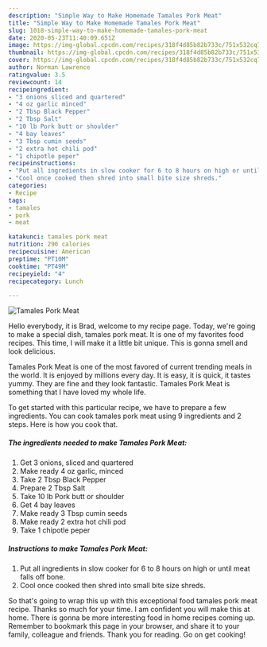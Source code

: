 ```yaml
---
description: "Simple Way to Make Homemade Tamales Pork Meat"
title: "Simple Way to Make Homemade Tamales Pork Meat"
slug: 1018-simple-way-to-make-homemade-tamales-pork-meat
date: 2020-05-23T11:40:09.651Z
image: https://img-global.cpcdn.com/recipes/318f4d85b82b733c/751x532cq70/tamales-pork-meat-recipe-main-photo.jpg
thumbnail: https://img-global.cpcdn.com/recipes/318f4d85b82b733c/751x532cq70/tamales-pork-meat-recipe-main-photo.jpg
cover: https://img-global.cpcdn.com/recipes/318f4d85b82b733c/751x532cq70/tamales-pork-meat-recipe-main-photo.jpg
author: Norman Lawrence
ratingvalue: 3.5
reviewcount: 14
recipeingredient:
- "3 onions sliced and quartered"
- "4 oz garlic minced"
- "2 Tbsp Black Pepper"
- "2 Tbsp Salt"
- "10 lb Pork butt or shoulder"
- "4 bay leaves"
- "3 Tbsp cumin seeds"
- "2 extra hot chili pod"
- "1 chipotle peper"
recipeinstructions:
- "Put all ingredients in slow cooker for 6 to 8 hours on high or until meat falls off bone."
- "Cool once cooked then shred into small bite size shreds."
categories:
- Recipe
tags:
- tamales
- pork
- meat

katakunci: tamales pork meat 
nutrition: 290 calories
recipecuisine: American
preptime: "PT10M"
cooktime: "PT49M"
recipeyield: "4"
recipecategory: Lunch

---
```



![Tamales Pork Meat](https://img-global.cpcdn.com/recipes/318f4d85b82b733c/751x532cq70/tamales-pork-meat-recipe-main-photo.jpg)

Hello everybody, it is Brad, welcome to my recipe page. Today, we're going to make a special dish, tamales pork meat. It is one of my favorites food recipes. This time, I will make it a little bit unique. This is gonna smell and look delicious.

Tamales Pork Meat is one of the most favored of current trending meals in the world. It is enjoyed by millions every day. It is easy, it is quick, it tastes yummy. They are fine and they look fantastic. Tamales Pork Meat is something that I have loved my whole life.




To get started with this particular recipe, we have to prepare a few ingredients. You can cook tamales pork meat using 9 ingredients and 2 steps. Here is how you cook that.

<!--inarticleads1-->

##### The ingredients needed to make Tamales Pork Meat:

1. Get 3 onions, sliced and quartered
1. Make ready 4 oz garlic, minced
1. Take 2 Tbsp Black Pepper
1. Prepare 2 Tbsp Salt
1. Take 10 lb Pork butt or shoulder
1. Get 4 bay leaves
1. Make ready 3 Tbsp cumin seeds
1. Make ready 2 extra hot chili pod
1. Take 1 chipotle peper




<!--inarticleads2-->

##### Instructions to make Tamales Pork Meat:

1. Put all ingredients in slow cooker for 6 to 8 hours on high or until meat falls off bone.
1. Cool once cooked then shred into small bite size shreds.




So that's going to wrap this up with this exceptional food tamales pork meat recipe. Thanks so much for your time. I am confident you will make this at home. There is gonna be more interesting food in home recipes coming up. Remember to bookmark this page in your browser, and share it to your family, colleague and friends. Thank you for reading. Go on get cooking!
